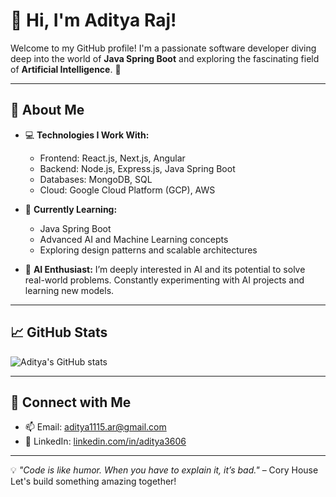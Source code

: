 # 👋 Hi, I'm Aditya Raj!

Welcome to my GitHub profile! I'm a passionate software developer diving deep into the world of **Java Spring Boot** and exploring the fascinating field of **Artificial Intelligence**. 🚀

---

## 🌟 About Me
- 💻 **Technologies I Work With:**
  - Frontend: React.js, Next.js, Angular
  - Backend: Node.js, Express.js, Java Spring Boot
  - Databases: MongoDB, SQL
  - Cloud: Google Cloud Platform (GCP), AWS

- 🌱 **Currently Learning:**
  - Java Spring Boot
  - Advanced AI and Machine Learning concepts
  - Exploring design patterns and scalable architectures

- 🤖 **AI Enthusiast:** I’m deeply interested in AI and its potential to solve real-world problems. Constantly experimenting with AI projects and learning new models.

---

## 📈 GitHub Stats
![Aditya's GitHub stats](https://github-readme-stats.vercel.app/api?username=dev15Aditya&show_icons=true&theme=radical)

---

## 🔗 Connect with Me
- 📫 Email: [aditya1115.ar@gmail.com](mailto:aditya1115.ar@gmail.com)
- 💼 LinkedIn: [linkedin.com/in/aditya3606](https://linkedin.com/in/aditya-raj)

---

💡 *"Code is like humor. When you have to explain it, it’s bad."* – Cory House  
Let's build something amazing together!
